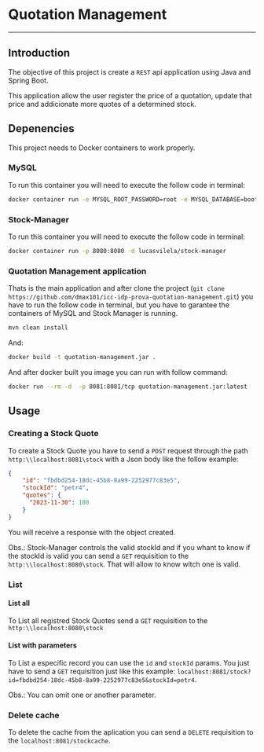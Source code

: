 # Quotation Management
---
## Introduction
The objective of this project is create a `REST` api application using Java and Spring Boot.

This application allow the user register the price of a quotation, update that price and addicionate more quotes of a determined stock.

## Depenencies
This project needs to Docker containers to work properly.

### MySQL
To run this container you will need to execute the follow code in terminal:
```bash
docker container run -e MYSQL_ROOT_PASSWORD=root -e MYSQL_DATABASE=bootdb -p 3306:3306 -p 33060:33060 -d mysql:8
```

### Stock-Manager
To run this container you will need to execute the follow code in terminal:
```bash
docker container run -p 8080:8080 -d lucasvilela/stock-manager
```

### Quotation Management application
Thats is the main application and after clone the project (`git clone https://github.com/dmax101/icc-idp-prova-quotation-management.git`) you have to run the follow code in terminal, but you have to garantee the containers of MySQL and Stock Manager is running.

```bash
mvn clean install
```

And:
```bash
docker build -t quotation-management.jar .
```

And after docker built you image you can run with follow command:

```bash
docker run --rm -d  -p 8081:8081/tcp quotation-management.jar:latest
```
## Usage
### Creating a Stock Quote
To create a Stock Quote you have to send a `POST` request through the path `http:\\localhost:8081\stock` with a Json body like the follow example:
```json
{
    "id": "fbdbd254-18dc-45b8-8a99-2252977c83e5",
    "stockId": "petr4",
    "quotes": {
      "2023-11-30": 100
    }
}
```
You will receive a response with the object created.

Obs.: Stock-Manager controls the valid stockId and if you whant to know if the stockId is valid you can send a `GET` requisition to the `http:\\localhost:8080\stock`. That will allow to know witch one is valid.

### List
#### List all
To List all registred Stock Quotes send a `GET` requisition to the `http:\\localhost:8080\stock`

#### List with parameters
To List a especific record you can use the `id` and `stockId` params. You just have to send a `GET` requisition just like this example: `localhost:8081/stock?id=fbdbd254-18dc-45b8-8a99-2252977c83e5&stockId=petr4`.

Obs.: You can omit one or another parameter.

### Delete cache
To delete the cache from the aplication you can send a `DELETE` requisition to the `localhost:8081/stockcache`.